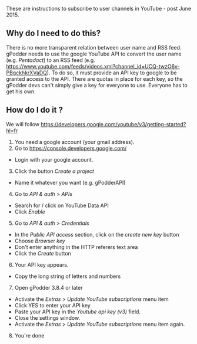 These are instructions to subscribe to user channels in YouTube - post June 2015.

Why do I need to do this?
-------------------------

There is no more transparent relation between user name and RSS feed. gPodder needs to use the google YouTube API to convert the user name (e.g. *Pentadact*) to an RSS feed (e.g. <https://www.youtube.com/feeds/videos.xml?channel_id=UCQ-twzO6v-PBgckhkrXVaDQ>). To do so, it must provide an API key to google to be granted access to the API. There are quotas in place for each key, so the gPodder devs can't simply give a key for everyone to use. Everyone has to get his own.

How do I do it ?
----------------

We will follow <https://developers.google.com/youtube/v3/getting-started?hl=fr>

1. You need a google account (your gmail address).
2. Go to <https://console.developers.google.com/>
  *  Login with your google account.
3. Click the button *Create a project*
  *  Name it whatever you want (e.g. gPodderAPI)
4. Go to *API & auth* &gt; *APIs*
  *  Search for / click on YouTube Data API
  *  Click *Enable*
5. Go to *API & auth* &gt; *Credentials*
  *  In the *Public API access* section, click on the *create new key* button
  *  Choose *Browser key*
  *  Don't enter anything in the HTTP referers text area
  *  Click the *Create* button
6. Your API key appears.
  *  Copy the long string of letters and numbers
7. Open gPodder 3.8.4 or later
  *  Activate the *Extras* > *Update YouTube subscriptions* menu item
  *  Click YES to enter your API key
  *  Paste your API key in the *Youtube api key (v3)* field.
  *  Close the settings window.
  *  Activate the *Extras* > *Update YouTube subscriptions* menu item again.
8. You're done